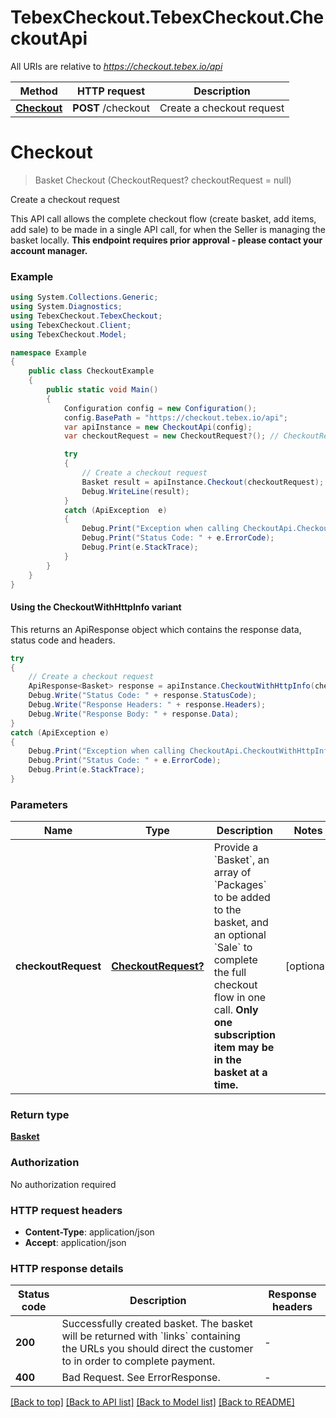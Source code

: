 # TebexCheckout.TebexCheckout.CheckoutApi

All URIs are relative to *https://checkout.tebex.io/api*

| Method | HTTP request | Description |
|--------|--------------|-------------|
| [**Checkout**](CheckoutApi.md#checkout) | **POST** /checkout | Create a checkout request |

<a id="checkout"></a>
# **Checkout**
> Basket Checkout (CheckoutRequest? checkoutRequest = null)

Create a checkout request

This API call allows the complete checkout flow (create basket, add items, add sale) to be made in a single API call, for when the Seller is managing the basket locally. **This endpoint requires prior approval - please contact your account manager.**

### Example
```csharp
using System.Collections.Generic;
using System.Diagnostics;
using TebexCheckout.TebexCheckout;
using TebexCheckout.Client;
using TebexCheckout.Model;

namespace Example
{
    public class CheckoutExample
    {
        public static void Main()
        {
            Configuration config = new Configuration();
            config.BasePath = "https://checkout.tebex.io/api";
            var apiInstance = new CheckoutApi(config);
            var checkoutRequest = new CheckoutRequest?(); // CheckoutRequest? | Provide a `Basket`, an array of `Packages` to be added to the basket, and an optional `Sale` to complete the full checkout flow in one call. **Only one subscription item may be in the basket at a time.** (optional) 

            try
            {
                // Create a checkout request
                Basket result = apiInstance.Checkout(checkoutRequest);
                Debug.WriteLine(result);
            }
            catch (ApiException  e)
            {
                Debug.Print("Exception when calling CheckoutApi.Checkout: " + e.Message);
                Debug.Print("Status Code: " + e.ErrorCode);
                Debug.Print(e.StackTrace);
            }
        }
    }
}
```

#### Using the CheckoutWithHttpInfo variant
This returns an ApiResponse object which contains the response data, status code and headers.

```csharp
try
{
    // Create a checkout request
    ApiResponse<Basket> response = apiInstance.CheckoutWithHttpInfo(checkoutRequest);
    Debug.Write("Status Code: " + response.StatusCode);
    Debug.Write("Response Headers: " + response.Headers);
    Debug.Write("Response Body: " + response.Data);
}
catch (ApiException e)
{
    Debug.Print("Exception when calling CheckoutApi.CheckoutWithHttpInfo: " + e.Message);
    Debug.Print("Status Code: " + e.ErrorCode);
    Debug.Print(e.StackTrace);
}
```

### Parameters

| Name | Type | Description | Notes |
|------|------|-------------|-------|
| **checkoutRequest** | [**CheckoutRequest?**](CheckoutRequest?.md) | Provide a &#x60;Basket&#x60;, an array of &#x60;Packages&#x60; to be added to the basket, and an optional &#x60;Sale&#x60; to complete the full checkout flow in one call. **Only one subscription item may be in the basket at a time.** | [optional]  |

### Return type

[**Basket**](Basket.md)

### Authorization

No authorization required

### HTTP request headers

 - **Content-Type**: application/json
 - **Accept**: application/json


### HTTP response details
| Status code | Description | Response headers |
|-------------|-------------|------------------|
| **200** | Successfully created basket. The basket will be returned with &#x60;links&#x60; containing the URLs you should direct the customer to in order to complete payment. |  -  |
| **400** | Bad Request. See ErrorResponse. |  -  |

[[Back to top]](#) [[Back to API list]](../README.md#documentation-for-api-endpoints) [[Back to Model list]](../README.md#documentation-for-models) [[Back to README]](../README.md)

